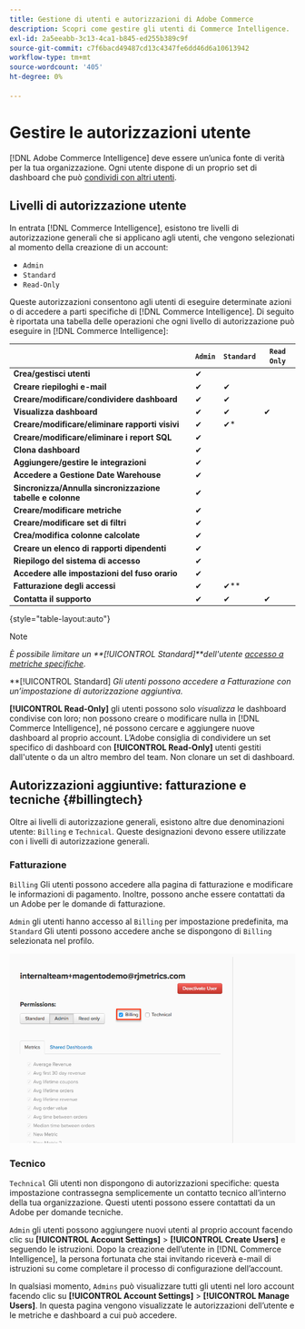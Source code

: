 ```yaml
---
title: Gestione di utenti e autorizzazioni di Adobe Commerce
description: Scopri come gestire gli utenti di Commerce Intelligence.
exl-id: 2a5eeabb-3c13-4ca1-b845-ed255b389c9f
source-git-commit: c7f6bacd49487cd13c4347fe6dd46d6a10613942
workflow-type: tm+mt
source-wordcount: '405'
ht-degree: 0%

---
```


# Gestire le autorizzazioni utente

[!DNL Adobe Commerce Intelligence] deve essere un’unica fonte di verità per la tua organizzazione. Ogni utente dispone di un proprio set di dashboard che può [condividi con altri utenti](../../data-user/dashboards/share-dashboard-with-users.md).

## Livelli di autorizzazione utente

In entrata [!DNL Commerce Intelligence], esistono tre livelli di autorizzazione generali che si applicano agli utenti, che vengono selezionati al momento della creazione di un account:

* `Admin`
* `Standard`
* `Read-Only`

Queste autorizzazioni consentono agli utenti di eseguire determinate azioni o di accedere a parti specifiche di [!DNL Commerce Intelligence]. Di seguito è riportata una tabella delle operazioni che ogni livello di autorizzazione può eseguire in [!DNL Commerce Intelligence]:

|  | `Admin` | `Standard` | `Read Only` |
| -----|-----|-----|----|
| **Crea/gestisci utenti** | ✔ |  |  |
| **Creare riepiloghi e-mail** | ✔ | ✔ |  |
| **Creare/modificare/condividere dashboard** | ✔ | ✔ |  |
| **Visualizza dashboard** | ✔ | ✔ | ✔ |
| **Creare/modificare/eliminare rapporti visivi** | ✔ | ✔* |  |
| **Creare/modificare/eliminare i report SQL** | ✔ |  |  |
| **Clona dashboard** | ✔ |  |  |
| **Aggiungere/gestire le integrazioni** | ✔ |  |  |
| **Accedere a Gestione Date Warehouse** | ✔ |  |  |
| **Sincronizza/Annulla sincronizzazione tabelle e colonne** | ✔ |  |  |
| **Creare/modificare metriche** | ✔ |  |  |
| **Creare/modificare set di filtri** | ✔ |  |  |
| **Crea/modifica colonne calcolate** | ✔ |  |  |
| **Creare un elenco di rapporti dipendenti** | ✔ |  |  |
| **Riepilogo del sistema di accesso** | ✔ |  |  |
| **Accedere alle impostazioni del fuso orario** | ✔ |  |  |
| **Fatturazione degli accessi** | ✔ | ✔** |  |
| **Contatta il supporto** | ✔ | ✔ | ✔ |

{style="table-layout:auto"}

>[!NOTE]
>
>_È possibile limitare un **[!UICONTROL Standard]**dell&#39;utente [accesso a metriche specifiche](../../administrator/user-management/restrict-metric-access.md)._
>
>**[!UICONTROL Standard] _Gli utenti possono accedere a Fatturazione con un’impostazione di autorizzazione aggiuntiva._
>
>**[!UICONTROL Read-Only]** gli utenti possono solo _visualizza_ le dashboard condivise con loro; non possono creare o modificare nulla in [!DNL Commerce Intelligence], né possono cercare e aggiungere nuove dashboard al proprio account. L’Adobe consiglia di condividere un set specifico di dashboard con **[!UICONTROL Read-Only]** utenti gestiti dall&#39;utente o da un altro membro del team. Non clonare un set di dashboard.

## Autorizzazioni aggiuntive: fatturazione e tecniche {#billingtech}

Oltre ai livelli di autorizzazione generali, esistono altre due denominazioni utente: `Billing` e `Technical`. Queste designazioni devono essere utilizzate con i livelli di autorizzazione generali.

### Fatturazione

`Billing` Gli utenti possono accedere alla pagina di fatturazione e modificare le informazioni di pagamento. Inoltre, possono anche essere contattati da un Adobe per le domande di fatturazione.

`Admin` gli utenti hanno accesso al `Billing` per impostazione predefinita, ma `Standard` Gli utenti possono accedere anche se dispongono di `Billing` selezionata nel profilo.

![fatturazione](../../assets/billing.png)<!--{: width="550" height="363"}-->

### Tecnico

`Technical` Gli utenti non dispongono di autorizzazioni specifiche: questa impostazione contrassegna semplicemente un contatto tecnico all’interno della tua organizzazione. Questi utenti possono essere contattati da un Adobe per domande tecniche.

`Admin` gli utenti possono aggiungere nuovi utenti al proprio account facendo clic su **[!UICONTROL Account Settings]** > **[!UICONTROL Create Users]** e seguendo le istruzioni. Dopo la creazione dell’utente in [!DNL Commerce Intelligence], la persona fortunata che stai invitando riceverà e-mail di istruzioni su come completare il processo di configurazione dell’account.

In qualsiasi momento, `Admins` può visualizzare tutti gli utenti nel loro account facendo clic su **[!UICONTROL Account Settings]** > **[!UICONTROL Manage Users]**. In questa pagina vengono visualizzate le autorizzazioni dell’utente e le metriche e dashboard a cui può accedere.
